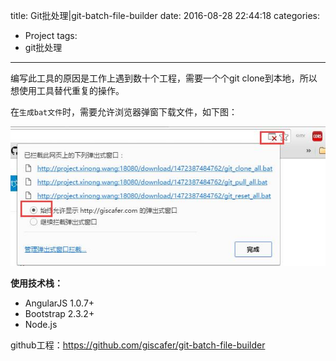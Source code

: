 title: Git批处理|git-batch-file-builder
date: 2016-08-28 22:44:18
categories:
- Project
tags:
- git批处理
---

编写此工具的原因是工作上遇到数十个工程，需要一个个git clone到本地，所以想使用工具替代重复的操作。

在`生成bat文件`时，需要允许浏览器弹窗下载文件，如下图：

![](https://raw.githubusercontent.com/giscafer/git-batch-file-builder/master/allowpopwin.jpg)

**使用技术栈：**
 - AngularJS 1.0.7+
 - Bootstrap 2.3.2+
 - Node.js

github工程：https://github.com/giscafer/git-batch-file-builder




